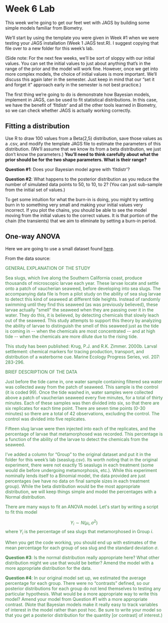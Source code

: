 Week 6 Lab
========================================================

This week we’re going to get our feet wet with JAGS by building some simple models familiar from Biometry.

We’ll start by using the template you were given in Week #1 when we were testing your JAGS installation (Week 1 JAGS test.R). I suggest copying that file over to a new folder for this week’s lab.

(Side note: For the next few weeks, we’ll be sort of sloppy with our initial values. You can set the initial values to just about anything that’s in the range of the prior and the model will work fine. However, once we get into more complex models, the choice of initial values is more important. We’ll discuss this again later in the semester. Just keep in mind that our “set it and forget it” approach early in the semester is not best practice.)

The first thing we’re going to do is demonstrate how Bayesian models, implement in JAGS, can be used to fit statistical distributions. In this case, we have the benefit of ‘fitdistr’ and all the other tools learned in Biometry, so we can check whether JAGS is actually working correctly.

Fitting a distribution
-----------------------

Use R to draw 100 values from a Beta(2,5) distribution, save those values as a .csv, and modify the template JAGS file to estimate the parameters of this distribution. (We’ll assume that we know its from a beta distribution, we just don’t know the parameters.) **You’ll need to think carefully about what the prior should be for the two shape parameters. What is their range?**

**Question #1**: Does your Bayesian model agree with ‘fitdistr’?

**Question #2**: What happens to the posterior distribution as you reduce the number of simulated data points to 50, to 10, to 2? (You can just sub-sample from the initial set of values.)

To get some intuition for what the burn-in is doing, you might try setting burn in to something very small and making your initial values very incorrect. If you plot the chains, you should be able to see the model moving from the initial values to the correct values. It is that portion of the chain (the transients) that we aim to eliminate by setting a burn-in period.

One-way ANOVA
-----------------------

Here we are going to use a small dataset found [here](https://github.com/hlynch/Bayesian2020/tree/master/docs/seaslug.csv).

From the data source:

<span style="color:#3d8343;">
GENERAL EXPLANATION OF THE STUDY

Sea slugs, which live along the Southern California coast, produce thousands of microscopic larvae each year. These larvae locate and settle onto a patch of vaucherian seaweed, before developing into sea slugs. The accompanying data file is from a pilot study on the ability of sea slug larvae to detect this kind of seaweed at different tide heights.  Instead of randomly swimming until they find this seaweed (as was previously believed), these larvae actually "smell" the seaweed when they are passing over it in the water.  They do this, it is believed, by detecting chemicals that slowly leach out of the seaweed.  This study attempts to support this theory by analyzing the ability of larvae to distinguish the smell of this seaweed just as the tide is coming in -- when the chemicals are most concentrated -- and at high tide -- when the chemicals are more dilute due to the rising tide.

This study has been published: Krug, P.J. and R.K. Zimmer. 2000b.  Larval settlement: chemical markers for tracing production, transport, and distribution of a waterborne cue.
Marine Ecology Progress Series, vol. 207: 283-296.

BRIEF DESCRIPTION OF THE DATA          

Just before the tide came in, one water sample containing filtered sea water was collected away from the patch of seaweed.  This sample is the control (it is coded 99).  Once the tide washed in, water samples were collected above a patch of vaucherian seaweed every five minutes, for a total of thirty minutes.  Each of these samples was then divided into six, so that there are six replicates for each time point.  There are seven time points (0-30 minutes) so there are a total of 42 observations, excluding the control.  The control was divided into five replicates.  

Fifteen slug larvae were then injected into each of the replicates, and the percentage of larvae that metamorphosed was recorded.  This percentage is a function of the ability of the larvae to detect the chemicals from the seaweed.
</span>

I’ve added a column for “Group” to the original dataset and put it in the folder for this week’s lab (seaslug.csv). Its worth noting that in the original experiment, there were not exactly 15 seaslugs in each treatment (some would die before undergoing metamorphosis, etc.). While this experiment nominally lends itself to a Binomial model, the data provided are just percentages (we have no data on final sample sizes in each treatment group). While the beta distribution would be the most appropriate distribution, we will keep things simple and model the percentages with a Normal distribution. 

There are many ways to fit an ANOVA model. Let's start by writing a script to fit this model

$$
Y_{i} \sim N(\mu_{i},\sigma^{2})
$$
where $Y_{i}$ is the percentage of sea slugs that metamorphosed in Group $i$.

When you get the code working, you should end up with estimates of the mean percentage for each group of sea slug and the standard deviation $\sigma$.

**Question #3**: Is the normal distribution really appropriate here? What other distribution might we use that would be better? Amend the model with a more appropriate distribution for the data.

**Question #4**: In our original model set up, we estimated the average percentage for each group. There were no “contrasts” defined, so our posterior distributions for each group do not lend themselves to testing any particular hypothesis. What would be a more appropriate way to write this model? Amend your model from Question #1 with a more appropriate contrast. (Note that Bayesian models make it really easy to track variables of interest in the model rather than post hoc. Be sure to write your model so that you get a posterior distribution for the quantity [or contrast] of interest.)

